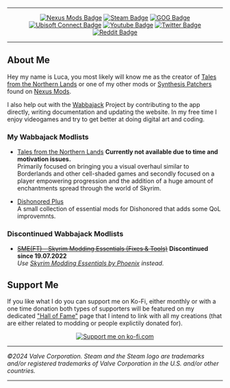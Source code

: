 <!-- markdownlint-disable MD033 -->

---

<div id="header" align="center">
  <!--<img src="https://avatars.githubusercontent.com/u/52624146" width="100"/>-->
  <div id="badges">
    <a href="https://www.nexusmods.com/users/42051055"><img src="https://img.shields.io/badge/Nexus%20Mods-%23E6832B?style=for-the-badge&logo=nexusmods&logoColor=white" alt="Nexus Mods Badge"/></a>
    <a href="https://steamcommunity.com/id/EzioTheDeadPoet/"><img src="https://img.shields.io/badge/Steam%C2%AE%EF%B8%8F-black?style=for-the-badge&logo=steam&logoColor=white" alt="Steam Badge"/></a>
    <a href="https://www.gog.com/u/EzioTheDeadPoet"><img src="https://img.shields.io/badge/GOG-%2386328A?style=for-the-badge&logo=gogdotcom&logoColor=white" alt="GOG Badge"/></a>
    <a href="https://ubisoftconnect.com/en-US/profile/Sw33tChiliSauce"><img src="https://img.shields.io/badge/Ubisoft%20Connect-%23000?style=for-the-badge&logo=ubisoft&logoColor=white" alt="Ubisoft Connect Badge"/></a>
    <a href="https://www.youtube.com/@eziothedeadpoet"><img src="https://img.shields.io/badge/YouTube-red?style=for-the-badge&logo=youtube&logoColor=white" alt="Youtube Badge"/></a>
    <a href="https://twitter.com/eziothedeadpoet"><img src="https://img.shields.io/badge/Twitter-black?style=for-the-badge&logo=x&logoColor=white" alt="Twitter Badge"/></a>
    <a href="https://www.reddit.com/user/EzioTheDeadPoet"><img src="https://img.shields.io/badge/reddit-%23FF4500?style=for-the-badge&logo=reddit&logoColor=white" alt="Reddit Badge"/></a>
  </div>
</div>

---

## About Me

Hey my name is Luca, you most likely will know me as the creator of [Tales from the Northern Lands](https://eziothedeadpoet.github.io/Tales-from-the-Northern-Lands/) or one of my other mods or [Synthesis Patchers](https://github.com/Mutagen-Modding/Synthesis/wiki#what-does-synthesis-do) found on [Nexus Mods](https://www.nexusmods.com/users/42051055?tab=user+files).

I also help out with the [Wabbajack](https://www.wabbajack.org/) Project by contributing to the app directly, writing documentation and updating the website. In my free time I enjoy videogames and try to get better at doing digital art and coding.

### My Wabbajack Modlists

- [Tales from the Northern Lands](https://eziothedeadpoet.github.io/Tales-from-the-Northern-Lands/) **Currently not available due to time and motivation issues.**  
  Primarily focused on bringing you a visual overhaul similar to Borderlands and other cell-shaded games and secondly focused on a player empowering progression and the addition of a huge amount of enchantments spread through the world of Skyrim.

- [Dishonored Plus](https://dishonored-plus.eziothedeadpoet.at/)  
  A small collection of essential mods for Dishonored that adds some QoL improvemnts.

### Discontinued Wabbajack Modlists

- ~~[SME(FT) - Skyrim Modding Essentials (Fixes & Tools)](https://eziothedeadpoet.github.io/SME-FT-/)~~ **Discontinued since 19.07.2022**  
*Use [Skyrim Modding Essentials by Phoenix](https://thephoenixflavour.com/sme/) instead.*

## Support Me

If you like what I do you can support me on Ko-Fi, either monthly or with a one time donation both types of supporters will be featured on my dedicated ["Hall of Fame"](https://aboutme.eziothedeadpoet.at/HALLOFFAME.html) page that I intend to link with all my creations (that are either related to modding or people explictily donated for).

<div align="center">
  <a href='https://ko-fi.com/eziothedeadpoet' target='_blank'><img class="ko-fi" src='https://storage.ko-fi.com/cdn/brandasset/kofi_s_tag_white.png?' border='0' alt='Support me on ko-fi.com'/></a>
</div>

<!-- markdownlint-enable MD033 -->

---

<!-- markdownlint-enable MD033 -->
*©2024 Valve Corporation. Steam and the Steam logo are trademarks and/or registered trademarks of Valve Corporation in the U.S. and/or other countries.*

---
